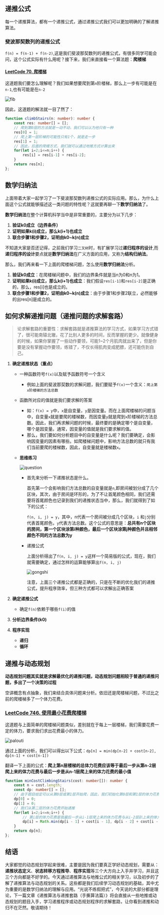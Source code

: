 ## 递推公式

每一个递推算法，都有一个递推公式，通过递推公式我们可以更加明确的了解递推算法。

### 斐波那契数列的递推公式

`f(n) = f(n-1) + f(n-2)`,这是我们斐波那契数列的递推公式，有很多同学可能会问，这个公式实际有什么用呢？接下来，我们来直接看一个算法题：**爬楼梯**

#### [LeetCode 70. 爬楼梯](https://leetcode-cn.com/problems/climbing-stairs/)

这道题我们要怎么理解呢？我们如果想要爬到第`n`阶楼梯，那么上一步有可能是在`n-1`,也有可能是在`n-2`

![fib](https://ydschool-video.nosdn.127.net/1632540303647fib.png)

因此，这道题的解法就一目了然了：

```typescript
function climbStairs(n: number): number {
    const res: number[] = [];
    // 爬到第0层的方法就是一动不动，我们可以认为他只有一种
    res[0] = 1;
    // 爬上第一层阶梯的可能性只有1个，就是走一步
    res[1] = 1;
    // 因此，后面的爬楼方式，我们就可以通过地推方式计算出来
    for(let i=2;i<=n;i++) {
        res[i] = res[i-1] + res[i-2];
    }
    return res[n];
};
```

## 数学归纳法

上面带着大家一起学习了一下斐波那契数列递推公式的实际应用。那么，为什么上面这个公式就能够描述这一类问题的特性呢？这就要再聊一下**数学归纳法**了。

**数学归纳法**在整个计算机科学当中是非常重要的，主要分为以下几步：

1. **验证k0成立（边界条件）**
2. **证明如果k(i)成立，那么k(i+1)也成立**
3. **联合步骤1和步骤2，证明由k0~k(n)成立**

不知道大家是否还记得，之前我们学习`二叉树`时，有扩展学习过**递归程序的设计**,而**递归程序的设计**要点就是**数学归纳法**在广义方面的应用，又称为**结构归纳法**。

那么，我们再来看一下上面的爬楼梯问题，怎么使用**数学归纳法**分析。

1. **验证k0成立**：在爬楼梯问题中，我们的边界条件就是当n为0和n为1。
2. **证明如果k(i)成立，那么k(i+1)也成立**：我们假设`res[i-1]`和`res[i-2]`是正确的，那么，res[i]也是成立的。
3. **联合步骤1和步骤2，证明由k0~k(n)成立**：由于步骤1和步骤2联立，必然能够的出res[n]是成立的。

## 如何求解递推问题（递推问题的求解套路）

> 论求解套路的重要性：求解套路就是递推算法的学习方式，如果学习方式错了，很可能南辕北辙，花了比别人更多的时间，反而掌握的更少。就像健身的时候，如果你掌握了一些动作要领，可能1~2个月肌肉就出来了，但是你要是没有掌握动作要领，练错了，不仅长得肌肉变成肥膘，还可能伤到自己。

1. **确定递推状态（重点）**

   - 一种函数符号`f(x)`以及赋予函数符号一个含义

     - 例如上面的斐波那契数的求解问题，我们要赋予`f(x)`一个含义：`爬上第x阶楼梯的方法总数`

   - 函数所对应的值就是我们要求解的答案

     - 如：`f(x) = y`中，`x`是自变量，`y`是因变量。而在上面爬楼梯的问题当中，自变量`x`就是要爬的楼梯数，而因变量`y`就是爬到`x`阶楼梯的方法总数。因此，我们再求解问题的时候，最终要的是确定哪个是自变量，哪个是因变量。通常，因变量的值就是我们要求解的值。
     - 那么，我们要如何分析题目中的自变量是什么呢？我们要确定，会影响因变量的因素有哪些。如爬楼梯问题中，影响方法总数的就只有我们当前要爬的楼梯数，因此，自变量就是楼梯数`x`。

   - **思维练习**

     ![question](https://ydschool-video.nosdn.127.net/1632541670305question.png)
     
     - 首先来分析一下递推状态是什么。
     
       首先第一个会影响我们方法总数的自变量就是`n`,即房间被划分成了几个区块，其次，由于房间是环形的，为了不让首尾颜色相同，我们还需要将首尾颜色也记录到我们的递推状态当中，那么，我们就得到了如下的公式：
     
       `f(n, i, j) = y`，其中，n代表一个房间被分成几个区块，`i`	和`j`分别代表首尾颜色，`y`代表方法总数。这个公式的意思是：**总共有n个区块的房间，第一个区块涂第i种颜色，最后一个区块涂第j种颜色并且相邻颜色不同的方法总数为y**
     
     - 递推公式
     
       上面分析得出了`f(n, i, j) = y`这样一个简易版的公式，现在，我们就需要确定，通过怎样的运算能够算出`f(n, i, j)`
     
       ![gongshi](https://ydschool-video.nosdn.127.net/1632540983969gongshi.png)
       
       注意，上面三个递推公式都是正确的，只是在不断的优化我们的递推公式，提升程序效率，但三种方式都可以求解出正确答案

2. **确定递推公式**

   - 确定`f(n)`依赖于哪些`f(i)`的值

3. **分析边界条件(k0)**

4. **程序实现**

   - **递归**
   - **循环**

## 递推与动态规划

**动态规划问题其实就是求解最优化的递推问题，动态规划问题相较于普通的递推问题，多出了一个决策的过程**

空讲概念有点抽象，我们来结合具体问题来分析。依旧还是爬楼梯问题，不过比之前的爬楼梯多了一个体力花费。

### [LeetCode 746. 使用最小花费爬楼梯](https://leetcode-cn.com/problems/min-cost-climbing-stairs/)

这道题与上面简单的爬楼梯问题类似，差别就在于每上一层楼梯，我们需要花费一定的体力，要求我们求出花费最小的体力。

![palouti](https://ydschool-video.nosdn.127.net/1632541072647palouti.png)

通过上面的分析，我们可以得出以下公式：`dp[n] = min(dp[n-2] + cost[n-2], dp[n-1] + cost[n-1]) `

翻译一下上面的公式：**爬上第n层楼梯的总体力花费应该等于最后一步从第n-2层爬上来的体力花费与最后一步是从n-1层爬上来的体力花费的最小值**

```typescript
function minCostClimbingStairs(cost: number[]): number {
    const n = cost.length;
    const dp: number[] = [];
    // 由于题目给定可以从第0层或第1层开始爬，因此，我们初始化第0层和第1层的体力花费为0
    dp[0] = 0;
    dp[1] = 0;
    // 我们从第二层的体力花费开始递推
    for(let i=2;i<=n;i++) {
        // 第i层的体力花费是我最后一步从i-1层爬上来的体力花费与从i-2层趴上来的体力花费的最小值
        dp[i] = Math.min(dp[i - 1] + cost[i - 1], dp[i - 2] + cost[i - 2]);
    }
    return dp[n];
};
```

## 结语

大家都觉的动态规划学起来很难，主要是因为我们要真正学好动态规划，需要从：**递推状态定义**、**状态转移方程推导**、**程序实现**等三个大方向上入手并学习，并且这三个方向都是不好学的。今天通过递推算法与地推公式的相关学习，以及初步的了解了递推算法与动态规划的关系。这些都是我们后续学习动态规划的基础，其中尤为重要的是数学归纳法的理解与应用。“光说不练假把式”，今天说的大部分都是理论，下一篇文章《递推算法与递推套路（手撕算法篇）》将会直接从一些地推或动态规划的题目入手，学习递推程序或动态规划程序的求解套路，让你看到递推和动归不在茫然。敬请期待！



